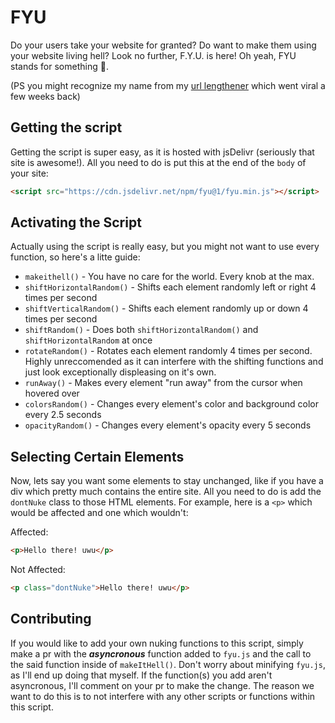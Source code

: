 # FYU
Do your users take your website for granted? Do want to make them using your website living hell? Look no further, F.Y.U. is here! Oh yeah, FYU stands for something 👀.

(PS you might recognize my name from my [url lengthener](https://ax56.pro) which went viral a few weeks back)

## Getting the script
Getting the script is super easy, as it is hosted with jsDelivr (seriously that site is awesome!). All you need to do is put this at the end of the `body` of your site:
```html
<script src="https://cdn.jsdelivr.net/npm/fyu@1/fyu.min.js"></script>
```

## Activating the Script
Actually using the script is really easy, but you might not want to use every function, so here's a litte guide:

- `makeithell()` - You have no care for the world. Every knob at the max.
- `shiftHorizontalRandom()` - Shifts each element randomly left or right 4 times per second
- `shiftVerticalRandom()` - Shifts each element randomly up or down 4 times per second
- `shiftRandom()` - Does both `shiftHorizontalRandom()` and `shiftHorizontalRandom` at once
- `rotateRandom()` - Rotates each element randomly 4 times per second. Highly unreccomended as it can interfere with the shifting functions and just look exceptionally displeasing on it's own.
- `runAway()` - Makes every element "run away" from the cursor when hovered over
- `colorsRandom()` - Changes every element's color and background color every 2.5 seconds
- `opacityRandom()` - Changes every element's opacity every 5 seconds

## Selecting Certain Elements
Now, lets say you want some elements to stay unchanged, like if you have a div which pretty much contains the entire site. All you need to do is add the `dontNuke` class to those HTML elements. For example, here is a `<p>` which would be affected and one which wouldn't:

Affected:
```html
<p>Hello there! uwu</p>
```

Not Affected:
```html
<p class="dontNuke">Hello there! uwu</p>
```

## Contributing
If you would like to add your own nuking functions to this script, simply make a pr with the ***asyncronous*** function added to `fyu.js` and the call to the said function inside of `makeItHell()`. Don't worry about minifying `fyu.js`, as I'll end up doing that myself. If the function(s) you add aren't asyncronous, I'll comment on your pr to make the change. The reason we want to do this is to not interfere with any other scripts or functions within this script.